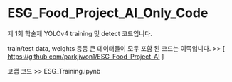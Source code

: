 # ESG_Food_Project_AI_Only_Code

제 1회 학술제 YOLOv4 training 및 detect 코드입니다.

train/test data, weights 등등 큰 데이터들이 모두 포함 된 코드는 이쪽입니다. >> [ https://github.com/parkjiwon1/ESG_Food_Project_AI ]

코랩 코드 >> ESG_Training.ipynb
